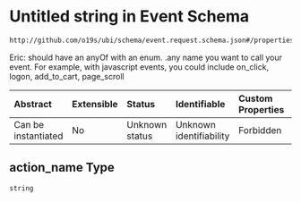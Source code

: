 # Untitled string in Event Schema

```txt
http://github.com/o19s/ubi/schema/event.request.schema.json#/properties/action_name
```

Eric: should have an anyOf with an enum.  .any name you want to call your event. For example, with javascript events, you could include on\_click, logon, add\_to\_cart, page\_scroll

| Abstract            | Extensible | Status         | Identifiable            | Custom Properties | Additional Properties | Access Restrictions | Defined In                                                                                |
| :------------------ | :--------- | :------------- | :---------------------- | :---------------- | :-------------------- | :------------------ | :---------------------------------------------------------------------------------------- |
| Can be instantiated | No         | Unknown status | Unknown identifiability | Forbidden         | Allowed               | none                | [event.request.schema.json\*](../../out/event.request.schema.json "open original schema") |

## action\_name Type

`string`
